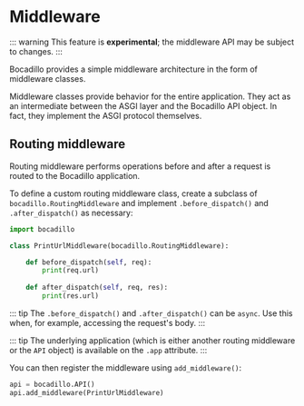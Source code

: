 # Middleware

::: warning
This feature is **experimental**; the middleware API may be subject to changes.
:::

Bocadillo provides a simple middleware architecture in the form of middleware classes.

Middleware classes provide behavior for the entire application. They act as an intermediate between the ASGI layer and the Bocadillo API object. In fact, they implement the ASGI protocol themselves.

## Routing middleware

Routing middleware performs operations before and after a request is routed to the Bocadillo application.

To define a custom routing middleware class, create a subclass of `bocadillo.RoutingMiddleware` and implement `.before_dispatch()` and `.after_dispatch()` as necessary:

```python
import bocadillo

class PrintUrlMiddleware(bocadillo.RoutingMiddleware):

    def before_dispatch(self, req):
        print(req.url)
    
    def after_dispatch(self, req, res):
        print(res.url)
```

::: tip
The `.before_dispatch()` and `.after_dispatch()` can be `async`. Use this when, for example, accessing the request's body.
:::

::: tip
The underlying application (which is either another routing middleware or the `API` object) is available on the `.app` attribute.
:::

You can then register the middleware using `add_middleware()`:

```python
api = bocadillo.API()
api.add_middleware(PrintUrlMiddleware)
```
